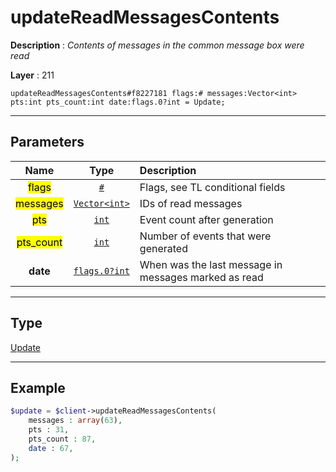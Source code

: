 # updateReadMessagesContents

**Description** : *Contents of messages in the common message box were read*

**Layer** : 211

```tl
updateReadMessagesContents#f8227181 flags:# messages:Vector<int> pts:int pts_count:int date:flags.0?int = Update;
```

---

## Parameters

| Name | Type | Description |
| :---: | :---: | :--- |
| <mark>flags</mark> | [`#`](type/#) | Flags, see TL conditional fields |
| <mark>messages</mark> | [`Vector<int>`](type/int) | IDs of read messages |
| <mark>pts</mark> | [`int`](type/int) | Event count after generation |
| <mark>pts_count</mark> | [`int`](type/int) | Number of events that were generated |
| **date** | [`flags.0?int`](type/int) | When was the last message in messages marked as read |

---

## Type

[Update](type/Update)

---

## Example

```php
$update = $client->updateReadMessagesContents(
	messages : array(63),
	pts : 31,
	pts_count : 87,
	date : 67,
);
```